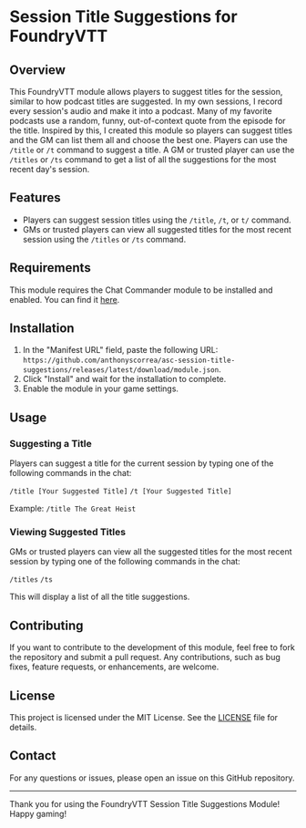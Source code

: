 # Session Title Suggestions for FoundryVTT

## Overview

This FoundryVTT module allows players to suggest titles for the session, similar to how podcast titles are suggested. In my own sessions, I record every session's audio and make it into a podcast. Many of my favorite podcasts use a random, funny, out-of-context quote from the episode for the title. Inspired by this, I created this module so players can suggest titles and the GM can list them all and choose the best one. Players can use the `/title` or `/t` command to suggest a title. A GM or trusted player can use the `/titles` or `/ts` command to get a list of all the suggestions for the most recent day's session.

## Features

- Players can suggest session titles using the `/title`, `/t`, or `t/` command.
- GMs or trusted players can view all suggested titles for the most recent session using the `/titles` or `/ts` command.

## Requirements

This module requires the Chat Commander module to be installed and enabled. You can find it [here](https://gitlab.com/woodentavern/foundryvtt-chat-command-lib).

## Installation

1. In the "Manifest URL" field, paste the following URL: `https://github.com/anthonyscorrea/asc-session-title-suggestions/releases/latest/download/module.json`.
2. Click "Install" and wait for the installation to complete.
3. Enable the module in your game settings.

## Usage

### Suggesting a Title

Players can suggest a title for the current session by typing one of the following commands in the chat:

`/title [Your Suggested Title]`
`/t [Your Suggested Title]`

Example:
`/title The Great Heist`

### Viewing Suggested Titles

GMs or trusted players can view all the suggested titles for the most recent session by typing one of the following commands in the chat:

`/titles`
`/ts`

This will display a list of all the title suggestions.

## Contributing

If you want to contribute to the development of this module, feel free to fork the repository and submit a pull request. Any contributions, such as bug fixes, feature requests, or enhancements, are welcome.

## License

This project is licensed under the MIT License. See the [LICENSE](LICENSE.TXT) file for details.

## Contact

For any questions or issues, please open an issue on this GitHub repository.

---

Thank you for using the FoundryVTT Session Title Suggestions Module! Happy gaming!
